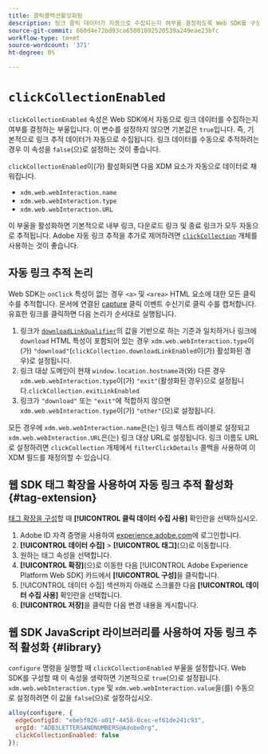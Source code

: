 ```yaml
---
title: 클릭콜렉션활성화됨
description: 링크 클릭 데이터가 자동으로 수집되는지 여부를 결정하도록 Web SDK를 구성하는 방법에 대해 알아봅니다.
source-git-commit: 660d4e72bd93ca65001092520539a249eae23bfc
workflow-type: tm+mt
source-wordcount: '371'
ht-degree: 0%

---
```



# `clickCollectionEnabled`

`clickCollectionEnabled` 속성은 Web SDK에서 자동으로 링크 데이터를 수집하는지 여부를 결정하는 부울입니다. 이 변수를 설정하지 않으면 기본값은 `true`입니다. 즉, 기본적으로 링크 추적 데이터가 자동으로 수집됩니다. 링크 데이터를 수동으로 추적하려는 경우 이 속성을 `false`(으)로 설정하는 것이 좋습니다.

`clickCollectionEnabled`이(가) 활성화되면 다음 XDM 요소가 자동으로 데이터로 채워집니다.

* `xdm.web.webInteraction.name`
* `xdm.web.webInteraction.type`
* `xdm.web.webInteraction.URL`

이 부울을 활성화하면 기본적으로 내부 링크, 다운로드 링크 및 종료 링크가 모두 자동으로 추적됩니다. Adobe 자동 링크 추적을 추가로 제어하려면 [`clickCollection`](clickcollection.md) 개체를 사용하는 것이 좋습니다.

## 자동 링크 추적 논리

Web SDK는 `onClick` 특성이 없는 경우 `<a>` 및 `<area>` HTML 요소에 대한 모든 클릭 수를 추적합니다. 문서에 연결된 [capture](https://www.w3.org/TR/uievents/#capture-phase) 클릭 이벤트 수신기로 클릭 수를 캡처합니다. 유효한 링크를 클릭하면 다음 논리가 순서대로 실행됩니다.

1. 링크가 [`downloadLinkQualifier`](downloadlinkqualifier.md)의 값을 기반으로 하는 기준과 일치하거나 링크에 `download` HTML 특성이 포함되어 있는 경우 `xdm.web.webInteraction.type`이(가) `"download"`(`clickCollection.downloadLinkEnabled`이(가) 활성화된 경우)로 설정됩니다.
1. 링크 대상 도메인이 현재 `window.location.hostname`과(와) 다른 경우 `xdm.web.webInteraction.type`이(가) `"exit"`(활성화된 경우)으로 설정됩니다.`clickCollection.exitLinkEnabled`
1. 링크가 `"download"` 또는 `"exit"`에 적합하지 않으면 `xdm.web.webInteraction.type`이(가) `"other"`(으)로 설정됩니다.

모든 경우에 `xdm.web.webInteraction.name`은(는) 링크 텍스트 레이블로 설정되고 `xdm.web.webInteraction.URL`은(는) 링크 대상 URL로 설정됩니다. 링크 이름도 URL로 설정하려면 `clickCollection` 개체에서 `filterClickDetails` 콜백을 사용하여 이 XDM 필드를 재정의할 수 있습니다.

## 웹 SDK 태그 확장을 사용하여 자동 링크 추적 활성화 {#tag-extension}

[태그 확장을 구성](/help/tags/extensions/client/web-sdk/web-sdk-extension-configuration.md)할 때 **[!UICONTROL 클릭 데이터 수집 사용]** 확인란을 선택하십시오.

1. Adobe ID 자격 증명을 사용하여 [experience.adobe.com](https://experience.adobe.com)에 로그인합니다.
1. **[!UICONTROL 데이터 수집]** > **[!UICONTROL 태그]**(으)로 이동합니다.
1. 원하는 태그 속성을 선택합니다.
1. **[!UICONTROL 확장]**(으)로 이동한 다음 [!UICONTROL Adobe Experience Platform Web SDK] 카드에서 **[!UICONTROL 구성]**&#x200B;을 클릭합니다.
1. [!UICONTROL 데이터 수집] 섹션까지 아래로 스크롤한 다음 **[!UICONTROL 데이터 수집 사용]** 확인란을 선택합니다.
1. **[!UICONTROL 저장]**&#x200B;을 클릭한 다음 변경 내용을 게시합니다.

## 웹 SDK JavaScript 라이브러리를 사용하여 자동 링크 추적 활성화 {#library}

`configure` 명령을 실행할 때 `clickCollectionEnabled` 부울을 설정합니다. Web SDK를 구성할 때 이 속성을 생략하면 기본적으로 `true`(으)로 설정됩니다. `xdm.web.webInteraction.type` 및 `xdm.web.webInteraction.value`을(를) 수동으로 설정하려면 이 값을 `false`(으)로 설정하십시오.

```js
alloy(configure, {
  edgeConfigId: "ebebf826-a01f-4458-8cec-ef61de241c93",
  orgId: "ADB3LETTERSANDNUMBERS@AdobeOrg",
  clickCollectionEnabled: false
});
```
